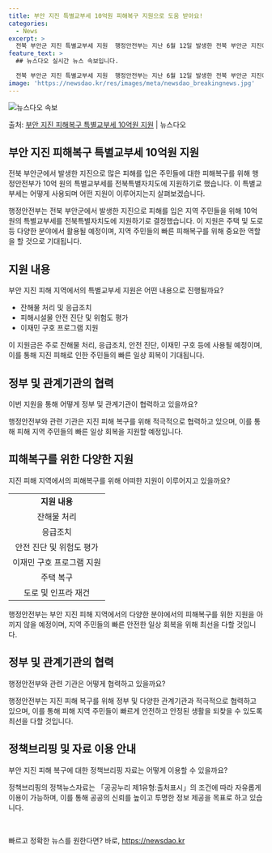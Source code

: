 ```yaml
---
title: 부안 지진 특별교부세 10억원 피해복구 지원으로 도움 받아요!
categories:
  - News
excerpt: >
  전북 부안군 지진 특별교부세 지원  행정안전부는 지난 6월 12일 발생한 전북 부안군 지진에 대한 조속한 피…
feature_text: >
  ## 뉴스다오 실시간 뉴스 속보입니다.

  전북 부안군 지진 특별교부세 지원  행정안전부는 지난 6월 12일 발생한 전북 부안군 지진에 대한 조속한 피…
image: 'https://newsdao.kr/res/images/meta/newsdao_breakingnews.jpg'
---
```


![뉴스다오 속보](https://newsdao.kr/res/images/meta/newsdao_breakingnews.jpg)

<p>출처: <a href="https://newsdao.kr/4274" rel="dofollow">부안 지진 피해복구 특별교부세 10억원 지원</a> | 뉴스다오</p>

<h2 data-ke-size="size26">부안 지진 피해복구 특별교부세 10억원 지원</h2>
전북 부안군에서 발생한 지진으로 많은 피해를 입은 주민들에 대한 피해복구를 위해 행정안전부가 10억 원의 특별교부세를 전북특별자치도에 지원하기로 했습니다. 이 특별교부세는 어떻게 사용되며 어떤 지원이 이루어지는지 살펴보겠습니다.

<p data-ke-size="size16">행정안전부는 전북 부안군에서 발생한 지진으로 피해를 입은 지역 주민들을 위해 10억 원의 특별교부세를 전북특별자치도에 지원하기로 결정했습니다. 이 지원은 주택 및 도로 등 다양한 분야에서 활용될 예정이며, 지역 주민들의 빠른 피해복구를 위해 중요한 역할을 할 것으로 기대됩니다.</p>

<h2 data-ke-size="size26">지원 내용</h2>
부안 지진 피해 지역에서의 특별교부세 지원은 어떤 내용으로 진행될까요?

<ul>
  <li>잔해물 처리 및 응급조치</li>
  <li>피해시설물 안전 진단 및 위험도 평가</li>
  <li>이재민 구호 프로그램 지원</li>
</ul>

<p data-ke-size="size16">이 지원금은 주로 잔해물 처리, 응급조치, 안전 진단, 이재민 구호 등에 사용될 예정이며, 이를 통해 지진 피해로 인한 주민들의 빠른 일상 회복이 기대됩니다.</p>

<h2 data-ke-size="size26">정부 및 관계기관의 협력</h2>
이번 지원을 통해 어떻게 정부 및 관계기관이 협력하고 있을까요?

<p data-ke-size="size16">행정안전부와 관련 기관은 지진 피해 복구를 위해 적극적으로 협력하고 있으며, 이를 통해 피해 지역 주민들의 빠른 일상 회복을 지원할 예정입니다.</p>

<h2 data-ke-size="size26">피해복구를 위한 다양한 지원</h2>
지진 피해 지역에서의 피해복구를 위해 어떠한 지원이 이루어지고 있을까요?

<table>
  <tr>
    <td style="text-align: center; height: 17px;"><b>지원 내용</b></td>
  </tr>
  <tr>
    <td style="text-align: center; height: 17px;">잔해물 처리</td>
  </tr>
  <tr>
    <td style="text-align: center; height: 17px;">응급조치</td>
  </tr>
  <tr>
    <td style="text-align: center; height: 17px;">안전 진단 및 위험도 평가</td>
  </tr>
  <tr>
    <td style="text-align: center; height: 17px;">이재민 구호 프로그램 지원</td>
  </tr>
  <tr>
    <td style="text-align: center; height: 17px;">주택 복구</td>
  </tr>
  <tr>
    <td style="text-align: center; height: 17px;">도로 및 인프라 재건</td>
  </tr>
</table>

<p data-ke-size="size16">행정안전부는 부안 지진 피해 지역에서의 다양한 분야에서의 피해복구를 위한 지원을 아끼지 않을 예정이며, 지역 주민들의 빠른 안전한 일상 회복을 위해 최선을 다할 것입니다.</p>

<h2 data-ke-size="size26">정부 및 관계기관의 협력</h2>
행정안전부와 관련 기관은 어떻게 협력하고 있을까요?

<p data-ke-size="size16">행정안전부는 지진 피해 복구를 위해 정부 및 다양한 관계기관과 적극적으로 협력하고 있으며, 이를 통해 피해 지역 주민들이 빠르게 안전하고 안정된 생활을 되찾을 수 있도록 최선을 다할 것입니다.</p>

<h2 data-ke-size="size26">정책브리핑 및 자료 이용 안내</h2>
부안 지진 피해 복구에 대한 정책브리핑 자료는 어떻게 이용할 수 있을까요?

<p data-ke-size="size16">정책브리핑의 정책뉴스자료는 「공공누리 제1유형:출처표시」의 조건에 따라 자유롭게 이용이 가능하며, 이를 통해 공공의 신뢰를 높이고 투명한 정보 제공을 목표로 하고 있습니다.</p>

<p data-ke-size="size16">&nbsp;</p> 

빠르고 정확한 뉴스를 원한다면? 바로, <a href="https://newsdao.kr" rel="dofollow">https://newsdao.kr</a>


